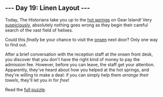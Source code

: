 ## --- Day 19: Linen Layout ---
Today, The Historians take you up to the [hot springs](/2023/day/12) on Gear Island! Very [suspiciously](https://www.youtube.com/watch?v=ekL881PJMjI), absolutely nothing goes wrong as they begin their careful search of the vast field of helixes.

Could this <em>finally</em> be your chance to visit the [onsen](https://en.wikipedia.org/wiki/Onsen) next door? Only one way to find out.

After a brief conversation with the reception staff at the onsen front desk, you discover that you don't have the right kind of money to pay the admission fee. However, before you can leave, the staff get your attention. Apparently, they've heard about how you helped at the hot springs, and they're willing to make a deal: if you can simply help them <em>arrange their towels</em>, they'll let you in for <em>free</em>!

Read the [full puzzle](https://adventofcode.com/2024/day/19).
